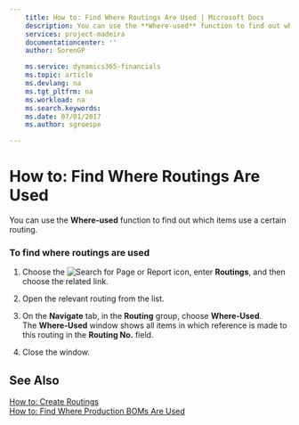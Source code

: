 ```yaml
---
    title: How to: Find Where Routings Are Used | Microsoft Docs
    description: You can use the **Where-used** function to find out which items use a certain routing.
    services: project-madeira
    documentationcenter: ''
    author: SorenGP

    ms.service: dynamics365-financials
    ms.topic: article
    ms.devlang: na
    ms.tgt_pltfrm: na
    ms.workload: na
    ms.search.keywords:
    ms.date: 07/01/2017
    ms.author: sgroespe

---
```

# How to: Find Where Routings Are Used
You can use the **Where-used** function to find out which items use a certain routing.  
  
### To find where routings are used  
  
1.  Choose the ![Search for Page or Report](media/ui-search/search_small.png "Search for Page or Report icon") icon, enter **Routings**, and then choose the related link.  
  
2.  Open the relevant routing from the list.  
  
3.  On the **Navigate** tab, in the **Routing** group, choose **Where-Used**.   
    The **Where-Used** window shows all items in which reference is made to this routing in the **Routing No.** field.  
  
4.  Close the window.  
  
## See Also  
 [How to: Create Routings](../how-to-create-routings.md)   
 [How to: Find Where Production BOMs Are Used](../how-to-find-where-production-boms-are-used.md)